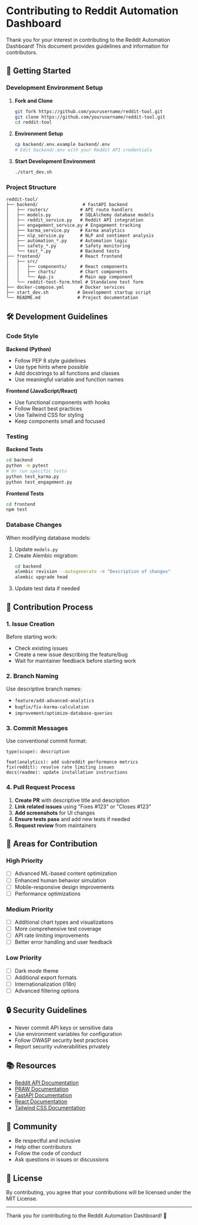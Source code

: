# Contributing to Reddit Automation Dashboard

Thank you for your interest in contributing to the Reddit Automation Dashboard! This document provides guidelines and information for contributors.

## 🚀 Getting Started

### Development Environment Setup

1. **Fork and Clone**
   ```bash
   git fork https://github.com/yourusername/reddit-tool.git
   git clone https://github.com/yourusername/reddit-tool.git
   cd reddit-tool
   ```

2. **Environment Setup**
   ```bash
   cp backend/.env.example backend/.env
   # Edit backend/.env with your Reddit API credentials
   ```

3. **Start Development Environment**
   ```bash
   ./start_dev.sh
   ```

### Project Structure

```
reddit-tool/
├── backend/                 # FastAPI backend
│   ├── routers/            # API route handlers
│   ├── models.py           # SQLAlchemy database models
│   ├── reddit_service.py   # Reddit API integration
│   ├── engagement_service.py # Engagement tracking
│   ├── karma_service.py    # Karma analytics
│   ├── nlp_service.py      # NLP and sentiment analysis
│   ├── automation_*.py     # Automation logic
│   ├── safety_*.py         # Safety monitoring
│   └── test_*.py           # Backend tests
├── frontend/               # React frontend
│   ├── src/
│   │   ├── components/     # React components
│   │   ├── charts/         # Chart components
│   │   └── App.js          # Main app component
│   └── reddit-test-form.html # Standalone test form
├── docker-compose.yml      # Docker services
├── start_dev.sh           # Development startup script
└── README.md              # Project documentation
```

## 🛠️ Development Guidelines

### Code Style

**Backend (Python)**
- Follow PEP 8 style guidelines
- Use type hints where possible
- Add docstrings to all functions and classes
- Use meaningful variable and function names

**Frontend (JavaScript/React)**
- Use functional components with hooks
- Follow React best practices
- Use Tailwind CSS for styling
- Keep components small and focused

### Testing

**Backend Tests**
```bash
cd backend
python -m pytest
# Or run specific tests
python test_karma.py
python test_engagement.py
```

**Frontend Tests**
```bash
cd frontend
npm test
```

### Database Changes

When modifying database models:

1. Update `models.py`
2. Create Alembic migration:
   ```bash
   cd backend
   alembic revision --autogenerate -m "Description of changes"
   alembic upgrade head
   ```
3. Update test data if needed

## 📝 Contribution Process

### 1. Issue Creation

Before starting work:
- Check existing issues
- Create a new issue describing the feature/bug
- Wait for maintainer feedback before starting work

### 2. Branch Naming

Use descriptive branch names:
- `feature/add-advanced-analytics`
- `bugfix/fix-karma-calculation`
- `improvement/optimize-database-queries`

### 3. Commit Messages

Use conventional commit format:
```
type(scope): description

feat(analytics): add subreddit performance metrics
fix(reddit): resolve rate limiting issues
docs(readme): update installation instructions
```

### 4. Pull Request Process

1. **Create PR** with descriptive title and description
2. **Link related issues** using "Fixes #123" or "Closes #123"
3. **Add screenshots** for UI changes
4. **Ensure tests pass** and add new tests if needed
5. **Request review** from maintainers

## 🎯 Areas for Contribution

### High Priority
- [ ] Advanced ML-based content optimization
- [ ] Enhanced human behavior simulation
- [ ] Mobile-responsive design improvements
- [ ] Performance optimizations

### Medium Priority
- [ ] Additional chart types and visualizations
- [ ] More comprehensive test coverage
- [ ] API rate limiting improvements
- [ ] Better error handling and user feedback

### Low Priority
- [ ] Dark mode theme
- [ ] Additional export formats
- [ ] Internationalization (i18n)
- [ ] Advanced filtering options

## 🔒 Security Guidelines

- Never commit API keys or sensitive data
- Use environment variables for configuration
- Follow OWASP security best practices
- Report security vulnerabilities privately

## 📚 Resources

- [Reddit API Documentation](https://www.reddit.com/dev/api/)
- [PRAW Documentation](https://praw.readthedocs.io/)
- [FastAPI Documentation](https://fastapi.tiangolo.com/)
- [React Documentation](https://reactjs.org/docs/)
- [Tailwind CSS Documentation](https://tailwindcss.com/docs)

## 🤝 Community

- Be respectful and inclusive
- Help other contributors
- Follow the code of conduct
- Ask questions in issues or discussions

## 📄 License

By contributing, you agree that your contributions will be licensed under the MIT License.

---

Thank you for contributing to the Reddit Automation Dashboard! 🎉
